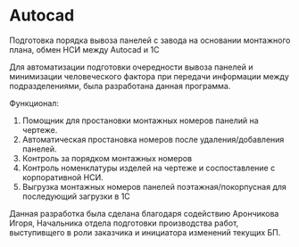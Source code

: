 # Autocad
Подготовка порядка вывоза панелей с завода на основании монтажного плана, обмен НСИ между Autocad и 1С

Для автоматизации подготовки очередности вывоза панелей и минимизации человеческого фактора при передачи информации между подразделениями, была разработана данная программа.

Функционал:

  1. Помощник для простановки монтажных номеров панелий на чертеже.
  2. Автоматическая простановка номеров после удаления/добавления панелей.
  3. Контроль за порядком монтажных номеров
  4. Контроль номенклатуры изделей на чертеже и соспоставление с корпоративной НСИ.
  5. Выгрузка монтажных номеров панелей поэтажная/покорпусная для последующий загрузки в 1С
  
  Данная разработка была сделана благодаря содействию Арончикова Игоря, Начальника отдела подготовки производства работ, выступивщего в роли заказчика и инициатора изменений текущих БП.
  
